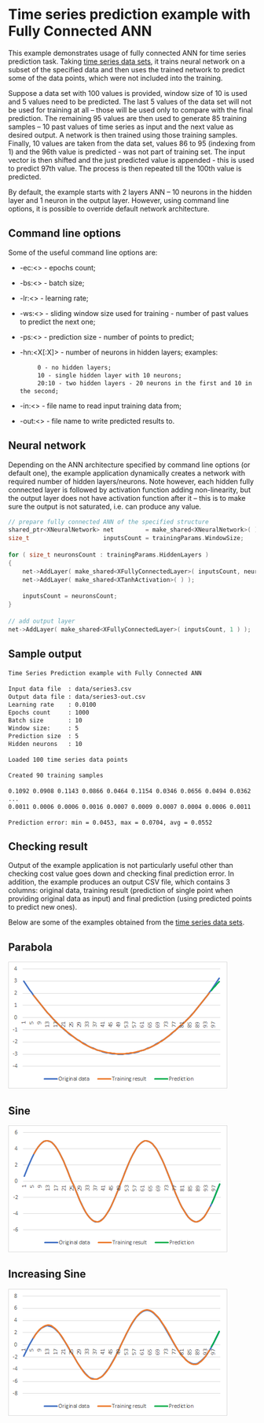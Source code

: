 # Time series prediction example with Fully Connected ANN

This example demonstrates usage of fully connected ANN for time series prediction task. Taking [time series data sets](../data/time-series/), it trains neural network on a subset of the specified data and then uses the trained network to predict some of the data points, which were not included into the training.

Suppose a data set with 100 values is provided, window size of 10 is used and 5 values need to be predicted. The last 5 values of the data set will not be used for training at all – those will be used only to compare with the final prediction. The remaining 95 values are then used to generate 85 training samples – 10 past values of time series as input and the next value as desired output. A network is then trained using those training samples. Finally, 10 values are taken from the data set, values 86 to 95 (indexing from 1) and the 96th value is predicted - was not part of training set. The input vector is then shifted and the just predicted value is appended - this is used to predict 97th value. The process is then repeated till the 100th value is predicted.

By default, the example starts with 2 layers ANN – 10 neurons in the hidden layer and 1 neuron in the output layer. However, using command line options, it is possible to override default network architecture.

## Command line options
Some of the useful command line options are:
* -ec:<> - epochs count;
* -bs:<> - batch size;
* -lr:<> - learning rate;
* -ws:<> - sliding window size used for training - number of past values to predict the next one;
* -ps:<> - prediction size - number of points to predict;
* -hn:<X[:X]> - number of neurons in hidden layers; examples:

           0 - no hidden layers;
           10 - single hidden layer with 10 neurons;
           20:10 - two hidden layers - 20 neurons in the first and 10 in the second;
* -in:<> - file name to read input training data from;
* -out:<> - file name to write predicted results to.

## Neural network
Depending on the ANN architecture specified by command line options (or default one), the example application dynamically creates a network with required number of hidden layers/neurons. Note however, each hidden fully connected layer is followed by activation function adding non-linearity, but the output layer does not have activation function after it – this is to make sure the output is not saturated, i.e. can produce any value.

```C++
// prepare fully connected ANN of the specified structure
shared_ptr<XNeuralNetwork> net         = make_shared<XNeuralNetwork>( );
size_t                     inputsCount = trainingParams.WindowSize;

for ( size_t neuronsCount : trainingParams.HiddenLayers )
{
    net->AddLayer( make_shared<XFullyConnectedLayer>( inputsCount, neuronsCount ) );
    net->AddLayer( make_shared<XTanhActivation>( ) );

    inputsCount = neuronsCount;
}

// add output layer
net->AddLayer( make_shared<XFullyConnectedLayer>( inputsCount, 1 ) );
```

## Sample output
```
Time Series Prediction example with Fully Connected ANN

Input data file  : data/series3.csv
Output data file : data/series3-out.csv
Learning rate    : 0.0100
Epochs count     : 1000
Batch size       : 10
Window size:     : 5
Prediction size  : 5
Hidden neurons   : 10

Loaded 100 time series data points

Created 90 training samples

0.1092 0.0908 0.1143 0.0866 0.0464 0.1154 0.0346 0.0656 0.0494 0.0362
...
0.0011 0.0006 0.0006 0.0016 0.0007 0.0009 0.0007 0.0004 0.0006 0.0011

Prediction error: min = 0.0453, max = 0.0704, avg = 0.0552
```

## Checking result
Output of the example application is not particularly useful other than checking cost value goes down and checking final prediction error. In addition, the example produces an output CSV file, which contains 3 columns: original data, training result (prediction of single point when providing original data as input) and final prediction (using predicted points to predict new ones).

Below are some of the examples obtained from the [time series data sets](../data/time-series/).


## Parabola
![series1](images/series1-out-fc.png)

## Sine
![series2](images/series2-out-fc.png)

## Increasing Sine
![series3](images/series3-out-fc.png)
